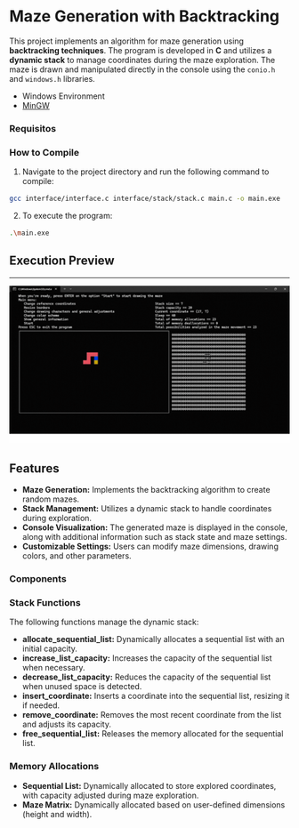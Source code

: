 # Maze Generation with Backtracking

This project implements an algorithm for maze generation using **backtracking techniques**. 
The program is developed in **C** and utilizes a **dynamic stack** to manage coordinates 
during the maze exploration. The maze is drawn and manipulated directly in the console 
using the `conio.h` and `windows.h` libraries.


- Windows Environment
- [MinGW](https://sourceforge.net/projects/mingw/)


### Requisitos
### How to Compile

1. Navigate to the project directory and run the following command to compile:

```bash
gcc interface/interface.c interface/stack/stack.c main.c -o main.exe
```
2. To execute the program:

```bash
.\main.exe
```
###

## Execution Preview

---

<img src="/images/execution.gif">

## Features

- **Maze Generation:** Implements the backtracking algorithm to create random mazes.
- **Stack Management:** Utilizes a dynamic stack to handle coordinates during exploration.
- **Console Visualization:** The generated maze is displayed in the console, along with additional information such as stack state and maze settings.
- **Customizable Settings:** Users can modify maze dimensions, drawing colors, and other parameters.

### Components

### Stack Functions

The following functions manage the dynamic stack:

- **allocate_sequential_list:** Dynamically allocates a sequential list with an initial capacity.
- **increase_list_capacity:** Increases the capacity of the sequential list when necessary.
- **decrease_list_capacity:** Reduces the capacity of the sequential list when unused space is detected.
- **insert_coordinate:** Inserts a coordinate into the sequential list, resizing it if needed.
- **remove_coordinate:** Removes the most recent coordinate from the list and adjusts its capacity.
- **free_sequential_list:** Releases the memory allocated for the sequential list.

### Memory Allocations
- **Sequential List:** Dynamically allocated to store explored coordinates, with capacity adjusted during maze exploration.
- **Maze Matrix:** Dynamically allocated based on user-defined dimensions (height and width).
